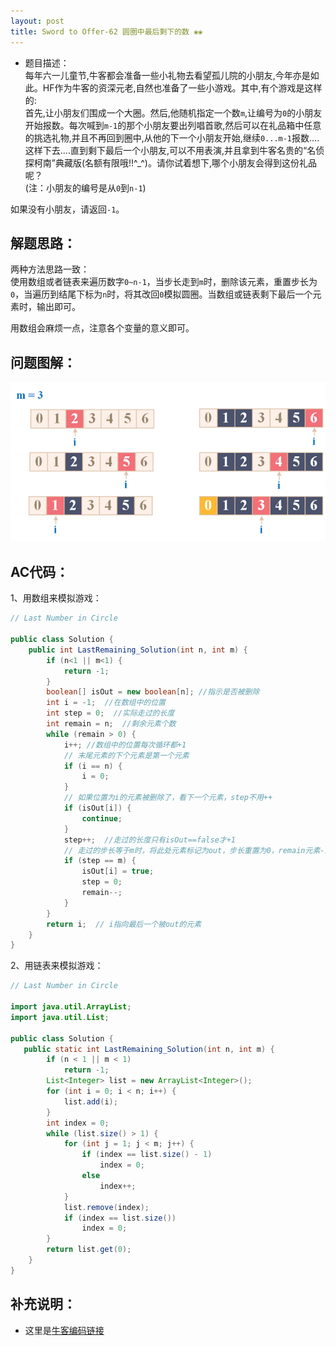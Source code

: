 ```yaml
---
layout: post
title: Sword to Offer-62 圆圈中最后剩下的数 ❀❀
---
```


* 题目描述：  
每年六一儿童节,牛客都会准备一些小礼物去看望孤儿院的小朋友,今年亦是如此。HF作为牛客的资深元老,自然也准备了一些小游戏。其中,有个游戏是这样的:  
首先,让小朋友们围成一个大圈。然后,他随机指定一个数`m`,让编号为`0`的小朋友开始报数。每次喊到`m-1`的那个小朋友要出列唱首歌,然后可以在礼品箱中任意的挑选礼物,并且不再回到圈中,从他的下一个小朋友开始,继续`0...m-1`报数....这样下去....直到剩下最后一个小朋友,可以不用表演,并且拿到牛客名贵的“名侦探柯南”典藏版(名额有限哦!!^_^)。请你试着想下,哪个小朋友会得到这份礼品呢？  
(注：小朋友的编号是从`0`到`n-1`)  

如果没有小朋友，请返回`-1`。

## 解题思路：

两种方法思路一致：  
使用数组或者链表来遍历数字`0~n-1`，当步长走到`m`时，删除该元素，重置步长为`0`，当遍历到结尾下标为`n`时，将其改回`0`模拟圆圈。当数组或链表剩下最后一个元素时，输出即可。  

用数组会麻烦一点，注意各个变量的意义即可。  


## 问题图解：

<center>
    <img src="/assets/img/blog/sword-offer-62.png">
</center>


## AC代码：

1、用数组来模拟游戏：

```java
// Last Number in Circle 

public class Solution {
    public int LastRemaining_Solution(int n, int m) {
        if (n<1 || m<1) {
            return -1;
        }
        boolean[] isOut = new boolean[n]; //指示是否被删除
        int i = -1;  //在数组中的位置
        int step = 0;  //实际走过的长度
        int remain = n;  //剩余元素个数
        while (remain > 0) {
            i++; //数组中的位置每次循环都+1
            // 末尾元素的下个元素是第一个元素
            if (i == n) {
                i = 0;
            }
            // 如果位置为i的元素被删除了，看下一个元素，step不用++
            if (isOut[i]) {
                continue;
            }
            step++;  //走过的长度只有isOut==false才+1
            // 走过的步长等于m时，将此处元素标记为out，步长重置为0，remain元素-1,
            if (step == m) {
                isOut[i] = true;
                step = 0;
                remain--;
            }
        }
        return i;  // i指向最后一个被out的元素
    }
}
```

2、用链表来模拟游戏：  

```java
// Last Number in Circle

import java.util.ArrayList;
import java.util.List;

public class Solution {
   public static int LastRemaining_Solution(int n, int m) {
        if (n < 1 || m < 1)
            return -1;
        List<Integer> list = new ArrayList<Integer>();
        for (int i = 0; i < n; i++) {
            list.add(i);
        }
        int index = 0;
        while (list.size() > 1) {
            for (int j = 1; j < m; j++) {
                if (index == list.size() - 1)
                    index = 0;
                else
                    index++;
            }
            list.remove(index);
            if (index == list.size())
                index = 0;
        }
        return list.get(0);
    }
}
```


## 补充说明： 

* 这里是[牛客编码链接](https://www.nowcoder.com/practice/f78a359491e64a50bce2d89cff857eb6?tpId=13&&tqId=11199&rp=1&ru=/ta/coding-interviews&qru=/ta/coding-interviews/question-ranking)